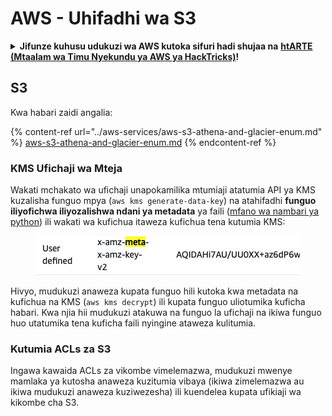 # AWS - Uhifadhi wa S3

<details>

<summary><strong>Jifunze kuhusu udukuzi wa AWS kutoka sifuri hadi shujaa na</strong> <a href="https://training.hacktricks.xyz/courses/arte"><strong>htARTE (Mtaalam wa Timu Nyekundu ya AWS ya HackTricks)</strong></a><strong>!</strong></summary>

Njia nyingine za kusaidia HackTricks:

* Ikiwa unataka kuona **kampuni yako ikitangazwa kwenye HackTricks** au **kupakua HackTricks kwa PDF** Angalia [**MIPANGO YA KUJIUNGA**](https://github.com/sponsors/carlospolop)!
* Pata [**bidhaa rasmi za PEASS & HackTricks**](https://peass.creator-spring.com)
* Gundua [**Familia ya PEASS**](https://opensea.io/collection/the-peass-family), mkusanyiko wetu wa [**NFTs**](https://opensea.io/collection/the-peass-family) za kipekee
* **Jiunge na** 💬 [**Kikundi cha Discord**](https://discord.gg/hRep4RUj7f) au kikundi cha [**telegram**](https://t.me/peass) au **tufuate** kwenye **Twitter** 🐦 [**@hacktricks\_live**](https://twitter.com/hacktricks\_live)**.**
* **Shiriki mbinu zako za udukuzi kwa kuwasilisha PRs kwa** [**HackTricks**](https://github.com/carlospolop/hacktricks) na [**HackTricks Cloud**](https://github.com/carlospolop/hacktricks-cloud) repos za github.

</details>

## S3

Kwa habari zaidi angalia:

{% content-ref url="../aws-services/aws-s3-athena-and-glacier-enum.md" %}
[aws-s3-athena-and-glacier-enum.md](../aws-services/aws-s3-athena-and-glacier-enum.md)
{% endcontent-ref %}

### KMS Ufichaji wa Mteja

Wakati mchakato wa ufichaji unapokamilika mtumiaji atatumia API ya KMS kuzalisha funguo mpya (`aws kms generate-data-key`) na atahifadhi **funguo iliyofichwa iliyozalishwa ndani ya metadata** ya faili ([mfano wa nambari ya python](https://aioboto3.readthedocs.io/en/latest/cse.html#how-it-works-kms-managed-keys)) ili wakati wa kufichua itaweza kufichua tena kutumia KMS:

<figure><img src="../../../.gitbook/assets/image (226).png" alt=""><figcaption></figcaption></figure>

Hivyo, mudukuzi anaweza kupata funguo hili kutoka kwa metadata na kufichua na KMS (`aws kms decrypt`) ili kupata funguo uliotumika kuficha habari. Kwa njia hii mudukuzi atakuwa na funguo la ufichaji na ikiwa funguo huo utatumika tena kuficha faili nyingine ataweza kulitumia.

### Kutumia ACLs za S3

Ingawa kawaida ACLs za vikombe vimelemazwa, mudukuzi mwenye mamlaka ya kutosha anaweza kuzitumia vibaya (ikiwa zimelemazwa au ikiwa mudukuzi anaweza kuziwezesha) ili kuendelea kupata ufikiaji wa kikombe cha S3.
